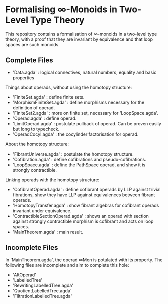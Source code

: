 # Formalising ∞-Monoids in Two-Level Type Theory 

This repository contains a formalisation of ∞-monoids in a two-level type theory, with a proof that they are invariant by equivalence and that loop spaces are such monoids.

## Complete Files

- 'Data.agda' : logical connectives, natural numbers, equality and basic properties

Things about operads, without using the homotopy structure:

- 'FiniteSet.agda' : define finite sets.
- 'MorphismFiniteSet.agda' : define morphisms necessary for the definition of operad.
- 'FiniteSet2.agda' : more on finite set, necessary for 'LoopSpace.agda'.
- 'Operad.agda' : define operad.
- 'LimitOperad.agda' : postulate pullback of operad. Can be proven easily but long to typecheck.
- 'OperadCocyl.agda' : the cocylinder factorisation for operad.

About the homotopy structure:

- 'FibrantUniverse.agda' : postulate the homotopy structure.
- 'Cofibration.agda' : define cofibrations and pseudo-cofibrations.
- 'LoopSpace.agda' : define the PathSpace operad, and show it is strongly contractible.

Linking operads with the homotopy structure:

- 'CofibrantOperad.agda' : define cofibrant operads by LLP against trivial fibrations, show they have LLP against equivalences between fibrant operads.
- 'HomotopyTransfer.agda' : show fibrant algebras for cofibrant operads invariant under equivalence.
- 'ContractibleSectionOperad.agda' : shows an operad with section against strongly contractible morphism is cofibrant and acts on loop spaces.
- 'MainTheorem.agda' : main result.



## Incomplete Files

In 'MainTheorem.agda', the operad ∞Mon is potulated with its property. The following files are incomplete and aim to complete this hole:

- 'AltOperad'
- 'LabelledTree'
- 'RewritingLabelledTree.agda' 
- 'QuotientLabelledTree.agda'
- 'FiltrationLabelledTree.agda'

